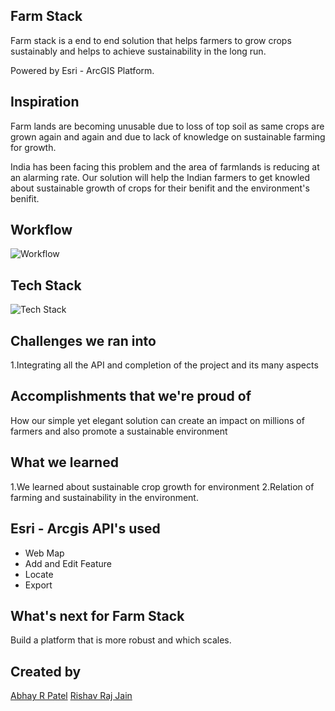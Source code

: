 ## Farm Stack
Farm stack is a end to end solution that helps farmers to grow crops sustainably and helps to achieve sustainability in the long run.

Powered by Esri - ArcGIS Platform.

## Inspiration
Farm lands are becoming unusable due to loss of top soil as same crops are grown again and again and due to lack of knowledge on sustainable farming for growth.

India has been facing this problem and the area of farmlands is reducing at an alarming rate.
Our solution will help the Indian farmers to get knowled about sustainable growth of crops for their benifit and the environment's benifit.


## Workflow
![Workflow](https://i.postimg.cc/7hH5RHPv/33.png)

## Tech Stack
![Tech Stack](https://i.postimg.cc/nzYsTjJY/32.png)






## Challenges we ran into
1.Integrating all the API and completion of the project and its many aspects

## Accomplishments that we're proud of
How our simple yet elegant solution can create an impact on millions of farmers and also promote a sustainable environment

## What we learned
1.We learned about sustainable crop growth for environment
2.Relation of farming and sustainability in the environment.

## Esri - Arcgis API's used
- Web Map
- Add and Edit Feature
- Locate 
- Export


## What's next for Farm Stack
Build a platform that is more robust and which scales.

## Created by 
[Abhay R Patel](https://github.com/abhayrpatel10)
[Rishav Raj Jain](https://github.com/rishavrajjain)

